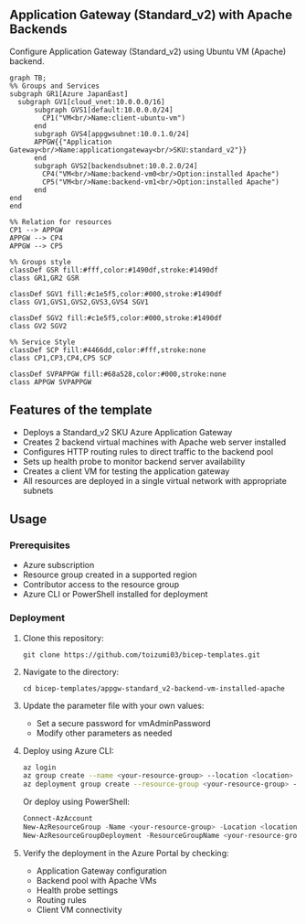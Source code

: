 ## Application Gateway (Standard_v2) with Apache Backends

Configure Application Gateway (Standard_v2) using Ubuntu VM (Apache) backend. 

```mermaid
graph TB;
%% Groups and Services
subgraph GR1[Azure JapanEast]
  subgraph GV1[cloud_vnet:10.0.0.0/16]
      subgraph GVS1[default:10.0.0.0/24]
        CP1("VM<br/>Name:client-ubuntu-vm")
      end
      subgraph GVS4[appgwsubnet:10.0.1.0/24]
      APPGW{{"Application Gateway<br/>Name:applicationgateway<br/>SKU:standard_v2"}}
      end
      subgraph GVS2[backendsubnet:10.0.2.0/24]
        CP4("VM<br/>Name:backend-vm0<br/>Option:installed Apache")
        CP5("VM<br/>Name:backend-vm1<br/>Option:installed Apache")
      end
end
end

%% Relation for resources
CP1 --> APPGW
APPGW --> CP4
APPGW --> CP5

%% Groups style
classDef GSR fill:#fff,color:#1490df,stroke:#1490df
class GR1,GR2 GSR

classDef SGV1 fill:#c1e5f5,color:#000,stroke:#1490df
class GV1,GVS1,GVS2,GVS3,GVS4 SGV1

classDef SGV2 fill:#c1e5f5,color:#000,stroke:#1490df
class GV2 SGV2
 
%% Service Style
classDef SCP fill:#4466dd,color:#fff,stroke:none
class CP1,CP3,CP4,CP5 SCP

classDef SVPAPPGW fill:#68a528,color:#000,stroke:none
class APPGW SVPAPPGW
```

## Features of the template

- Deploys a Standard_v2 SKU Azure Application Gateway
- Creates 2 backend virtual machines with Apache web server installed
- Configures HTTP routing rules to direct traffic to the backend pool
- Sets up health probe to monitor backend server availability
- Creates a client VM for testing the application gateway
- All resources are deployed in a single virtual network with appropriate subnets

## Usage

### Prerequisites
- Azure subscription
- Resource group created in a supported region
- Contributor access to the resource group
- Azure CLI or PowerShell installed for deployment

### Deployment
1. Clone this repository:
   ```
   git clone https://github.com/toizumi03/bicep-templates.git
   ```
   
2. Navigate to the directory:
   ```
   cd bicep-templates/appgw-standard_v2-backend-vm-installed-apache
   ```
   
3. Update the parameter file with your own values:
   - Set a secure password for vmAdminPassword
   - Modify other parameters as needed

4. Deploy using Azure CLI:
   ```bash
   az login
   az group create --name <your-resource-group> --location <location>
   az deployment group create --resource-group <your-resource-group> --template-file main.bicep --parameters parameter.bicepparam
   ```

   Or deploy using PowerShell:
   ```powershell
   Connect-AzAccount
   New-AzResourceGroup -Name <your-resource-group> -Location <location>
   New-AzResourceGroupDeployment -ResourceGroupName <your-resource-group> -TemplateFile main.bicep -TemplateParameterFile parameter.bicepparam
   ```
   
5. Verify the deployment in the Azure Portal by checking:
   - Application Gateway configuration
   - Backend pool with Apache VMs
   - Health probe settings
   - Routing rules
   - Client VM connectivity
